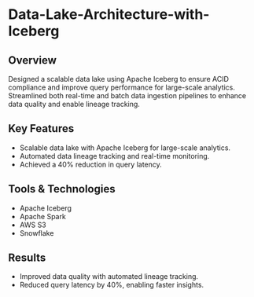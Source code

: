 # Data-Lake-Architecture-with-Iceberg

## Overview
Designed a scalable data lake using Apache Iceberg to ensure ACID compliance and improve query performance for large-scale analytics. Streamlined both real-time and batch data ingestion pipelines to enhance data quality and enable lineage tracking.

## Key Features
- Scalable data lake with Apache Iceberg for large-scale analytics.
- Automated data lineage tracking and real-time monitoring.
- Achieved a 40% reduction in query latency.

## Tools & Technologies
- Apache Iceberg
- Apache Spark
- AWS S3
- Snowflake

## Results
- Improved data quality with automated lineage tracking.
- Reduced query latency by 40%, enabling faster insights.
